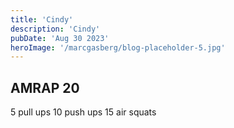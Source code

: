 ```yaml
---
title: 'Cindy'
description: 'Cindy'
pubDate: 'Aug 30 2023'
heroImage: '/marcgasberg/blog-placeholder-5.jpg'
---
```

## AMRAP 20
5 pull ups
10 push ups
15 air squats

